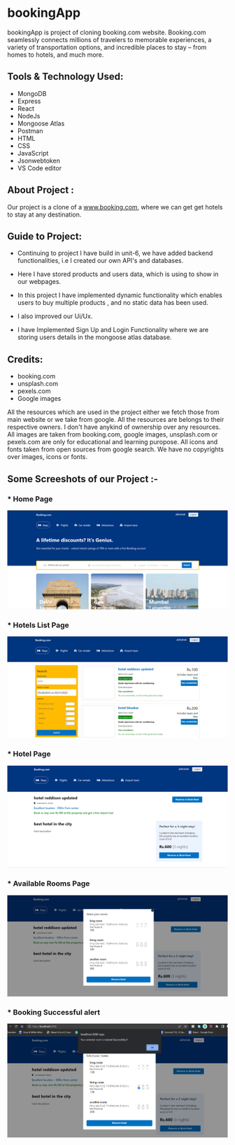 # bookingApp
bookingApp is project of cloning booking.com website. Booking.com seamlessly connects millions of travelers to memorable experiences, a variety of transportation options, and incredible places to stay – from homes to hotels, and much more.


## Tools & Technology Used:

- MongoDB
- Express
- React
- NodeJs
- Mongoose Atlas
- Postman
- HTML
- CSS
- JavaScript
- Jsonwebtoken
- VS Code editor



## About Project : 

Our project is a clone of a www.booking.com, where we can get get hotels to stay at any destination.

## Guide to Project:

* Continuing to project I have build in unit-6, we have added backend functionalities, i.e I created our own API's and databases. 

* Here I have stored products and users data, which is using to show in our webpages.

* In this project I have implemented dynamic functionality which enables users to buy multiple products , and no static data has been used.

* I also improved our Ui/Ux.
 
* I have Implemented Sign Up and Login Functionality where we are storing users details in the mongoose atlas database.


## Credits:
* booking.com
* unsplash.com
* pexels.com
* Google images

All the resources which are used in the project either we fetch those from main website or we take from google. All the resources are belongs to their respective owners. I don't have anykind of ownership over any resources. All images are taken from booking.com, google images, unsplash.com or pexels.com are only for educational and learning puropose. All icons and fonts taken from open sources from google search. We have no copyrights over images, icons or fonts.


## Some Screeshots of our Project :-

### * Home Page 
![Home Page](https://github.com/abhishek-0607/bookingApp/blob/master/frontend/public/landingpage.png)

### * Hotels List Page 
![Hotels List Page](https://github.com/abhishek-0607/bookingApp/blob/master/frontend/public/listhotels.png)

### * Hotel Page 
![Hotel Page](https://github.com/abhishek-0607/bookingApp/blob/master/frontend/public/hoteldetails.png)

### * Available Rooms Page
![Available Rooms  Page](https://github.com/abhishek-0607/bookingApp/blob/master/frontend/public/bookingrooms.png)

### * Booking Successful alert 
![Booking Successful Page](https://github.com/abhishek-0607/bookingApp/blob/master/frontend/public/success.png)




